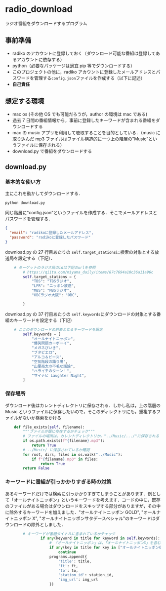 # radio_download

ラジオ番組をダウンロードするプログラム

## 事前準備

- radiko のアカウントに登録しておく（ダウンロード可能な番組は登録してあるアカウントに依存する）
- python（必要なパッケージは適宜 pip 等でダウンロードする）
- このプロジェクトの他に，radiko アカウントに登録したメールアドレスとパスワードを管理する`config.json`ファイルを作成する（以下に記述）
- **自己責任**

## 想定する環境

- mac os (その他 OS でも可能だろうが，author の環境は mac である)
- 過去 7 日間の番組情報から，事前に登録したキーワードが含まれる番組をダウンロードする
- mac の music アプリを利用して聴取することを目的としている．（music に取り込んだ mp3 ファイルはファイル構造的に一つ上の階層の"Music"というファイルに保存される）
- download.py で番組をダウンロードする

## download.py

### 基本的な使い方

主にこれを動かしてダウンロードする．

```shell
python download.py
```

同じ階層に"config.json"というファイルを作成する．そこでメールアドレスとパスワードを管理する．

```json
{
  "email": "radikoに登録したメールアドレス",
  "password": "radikoに登録したパスワード"
}
```

download.py の 27 行目あたりの `self.target_stations`に検索の対象とする放送局を設定する（下記）．

```python
	# ターゲットのラジオ局のidは下記のurlを参照
        # https://qiita.com/miyama_daily/items/87c7694a10c36a11a96c
        self.target_stations = {
            "TBS": "TBSラジオ",
            "LFR": "ニッポン放送",
            "MBS": "MBSラジオ",
            "OBCラジオ大阪": "OBC",

        }
```

download.py の 37 行目あたりの `self.keywords`にダウンロードの対象とする番組のキーワードを設定する（下記）

```python
	# ここのダウンロードの対象となるキーワードを設定
        self.keywords = [
            "オールナイトニッポン",
            "爆笑問題カーボーイ",
            "メガネびいき",
            "ブタピエロ",
            "アルコ＆ピース",
            "空気階段の踊り場",
            "山里亮太の不毛な議論",
            "ハライチのターン！",
            "マイナビ Laughter Night",
        ]
```

### 保存場所

ダウンロード後はカレントディレクトリに保存される．しかし私は，上の階層の Music というファイルに保存したいので，そこのディレクトリにも，重複するファイルがないか検索をかける

```python
    def file_exists(self, filename):
        """ファイルが既に存在するかチェック"""
        # ファイルの場所は，カレントディレクトリか，"../Music/.../"に保存される
        if os.path.exists(f"{filename}.mp3"):
            return True
        # ../Music/ に保存されているか確認
        for root, dirs, files in os.walk("../Music"):
            if f"{filename}.mp3" in files:
                return True
        return False
```

### キーワードに番組が引っかかりすぎる時の対策

あるキーワードだけでは検索に引っかかりすぎてしまうことがあります．例として「オールナイトニッポン」というキーワードを考えます．コードの中に，既存のファイルがある場合はダウンロードをスキップする部分がありますが，その中に除外するキーワードを加えました．"オールナイトニッポン GOLD", "オールナイトニッポン X", "オールナイトニッポンサタデースペシャル"のキーワードはダウンロードの除外としました．

```python
		# キーワードが番組タイトルに含まれているかチェック
                if any(keyword in title for keyword in self.keywords):
                    # 「オールナイトニッポン」は，「オールナイトニッポンX」を含むため，この場合はスキップ
                    if any(key in title for key in ["オールナイトニッポンGOLD", "オールナイトニッポンX", "オールナイトニッポンサタデースペシャル"]):
                        continue
                    programs.append({
                        'title': title,
                        'ft': ft,
                        'to': to,
                        'station_id': station_id,
                        'img_url': img_url
                    })
```
